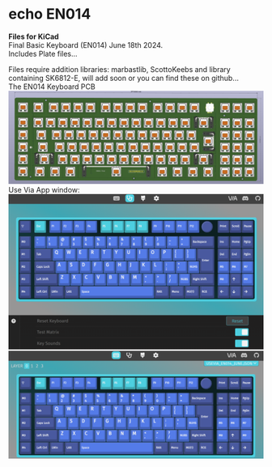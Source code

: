 # echo EN014

**Files for KiCad**  
Final Basic Keyboard (EN014) June 18th 2024.  
Includes Plate files...  

Files require addition libraries: marbastlib, ScottoKeebs and library containing SK6812-E, will add soon or you can find these on github...  
The EN014 Keyboard PCB ![PCB](https://github.com/phpbbireland/echo/blob/main/E014/images/EN014_PCB_2025-06-18_05-26-11.png)  
Use Via App window: ![usevia](https://github.com/phpbbireland/echo/blob/main/E014/images/usevia_1.png)
![usevia](https://github.com/phpbbireland/echo/blob/main/E014/images/usevia_2.png)
